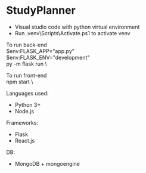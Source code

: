 # StudyPlanner

- Visual studio code with python virtual environment
- Run .venv\Scripts\Activate.ps1 to activate venv

To run back-end \
$env:FLASK_APP="app.py"  \
$env:FLASK_ENV="development"\
py -m flask run \

To run front-end \
npm start \

Languages used:
- Python 3+
- Node.js

Frameworks:
- Flask
- React.js

DB:
- MongoDB + mongoengine
